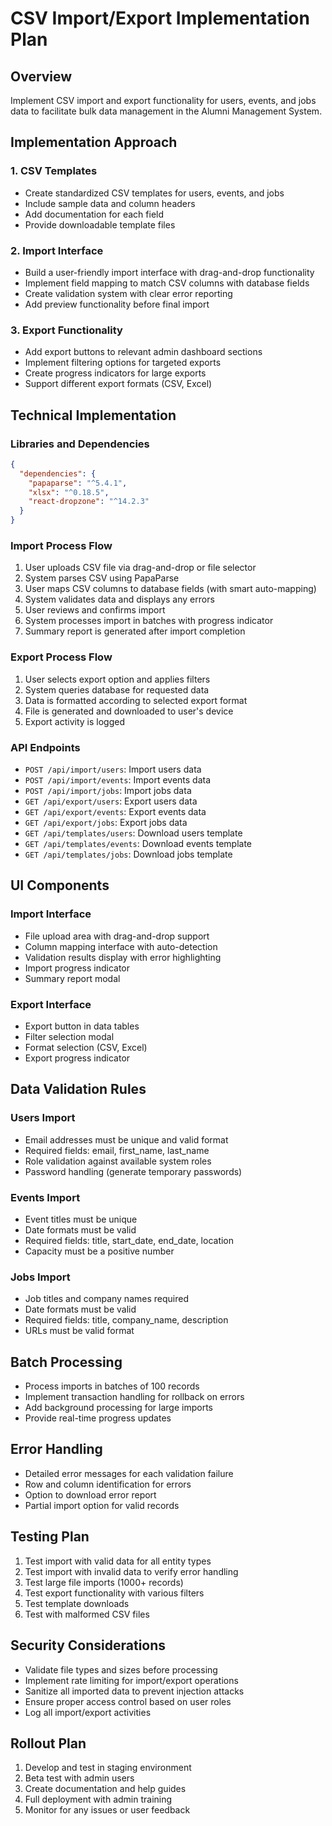 # CSV Import/Export Implementation Plan

## Overview
Implement CSV import and export functionality for users, events, and jobs data to facilitate bulk data management in the Alumni Management System.

## Implementation Approach

### 1. CSV Templates
- Create standardized CSV templates for users, events, and jobs
- Include sample data and column headers
- Add documentation for each field
- Provide downloadable template files

### 2. Import Interface
- Build a user-friendly import interface with drag-and-drop functionality
- Implement field mapping to match CSV columns with database fields
- Create validation system with clear error reporting
- Add preview functionality before final import

### 3. Export Functionality
- Add export buttons to relevant admin dashboard sections
- Implement filtering options for targeted exports
- Create progress indicators for large exports
- Support different export formats (CSV, Excel)

## Technical Implementation

### Libraries and Dependencies
```json
{
  "dependencies": {
    "papaparse": "^5.4.1",
    "xlsx": "^0.18.5",
    "react-dropzone": "^14.2.3"
  }
}
```

### Import Process Flow
1. User uploads CSV file via drag-and-drop or file selector
2. System parses CSV using PapaParse
3. User maps CSV columns to database fields (with smart auto-mapping)
4. System validates data and displays any errors
5. User reviews and confirms import
6. System processes import in batches with progress indicator
7. Summary report is generated after import completion

### Export Process Flow
1. User selects export option and applies filters
2. System queries database for requested data
3. Data is formatted according to selected export format
4. File is generated and downloaded to user's device
5. Export activity is logged

### API Endpoints
- `POST /api/import/users`: Import users data
- `POST /api/import/events`: Import events data
- `POST /api/import/jobs`: Import jobs data
- `GET /api/export/users`: Export users data
- `GET /api/export/events`: Export events data
- `GET /api/export/jobs`: Export jobs data
- `GET /api/templates/users`: Download users template
- `GET /api/templates/events`: Download events template
- `GET /api/templates/jobs`: Download jobs template

## UI Components

### Import Interface
- File upload area with drag-and-drop support
- Column mapping interface with auto-detection
- Validation results display with error highlighting
- Import progress indicator
- Summary report modal

### Export Interface
- Export button in data tables
- Filter selection modal
- Format selection (CSV, Excel)
- Export progress indicator

## Data Validation Rules

### Users Import
- Email addresses must be unique and valid format
- Required fields: email, first_name, last_name
- Role validation against available system roles
- Password handling (generate temporary passwords)

### Events Import
- Event titles must be unique
- Date formats must be valid
- Required fields: title, start_date, end_date, location
- Capacity must be a positive number

### Jobs Import
- Job titles and company names required
- Date formats must be valid
- Required fields: title, company_name, description
- URLs must be valid format

## Batch Processing
- Process imports in batches of 100 records
- Implement transaction handling for rollback on errors
- Add background processing for large imports
- Provide real-time progress updates

## Error Handling
- Detailed error messages for each validation failure
- Row and column identification for errors
- Option to download error report
- Partial import option for valid records

## Testing Plan
1. Test import with valid data for all entity types
2. Test import with invalid data to verify error handling
3. Test large file imports (1000+ records)
4. Test export functionality with various filters
5. Test template downloads
6. Test with malformed CSV files

## Security Considerations
- Validate file types and sizes before processing
- Implement rate limiting for import/export operations
- Sanitize all imported data to prevent injection attacks
- Ensure proper access control based on user roles
- Log all import/export activities

## Rollout Plan
1. Develop and test in staging environment
2. Beta test with admin users
3. Create documentation and help guides
4. Full deployment with admin training
5. Monitor for any issues or user feedback
